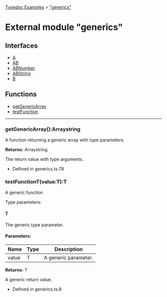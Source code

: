 [Typedoc Examples](../index.md) >  ["generics"](../modules/_generics_.md)
# External module "generics"








## Interfaces
* [A](../interfaces/_generics_.a.md)
* [AB](../interfaces/_generics_.ab.md)
* [ABNumber](../interfaces/_generics_.abnumber.md)
* [ABString](../interfaces/_generics_.abstring.md)
* [B](../interfaces/_generics_.b.md)

## Functions
* [getGenericArray](../modules/_generics_.md#getgenericarray)
* [testFunction](../modules/_generics_.md#testfunction)

---




<a id="getgenericarray"></a>
### getGenericArray():Arraystring



<p>A function returning a generic array with type parameters.</p>










**Returns:** Arraystring

The return value with type arguments.







* Defined in generics.ts:78










<a id="testfunction"></a>
### testFunctionT(value:T):T



<p>A generic function</p>






Type parameters:

#### T 



<p>The generic type parameter.</p>




#### Parameters:
| Name  | Type                | Description  |
| ------ | ------------------- | ------------ |
| value  | T | A generic parameter. |






**Returns:** T

A generic return value.







* Defined in generics.ts:8












